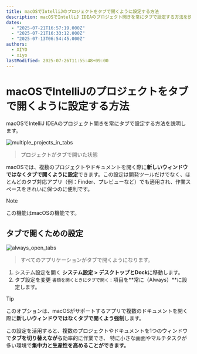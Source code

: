 ```yaml
---
title: macOSでIntelliJのプロジェクトをタブで開くように設定する方法
description: macOSでIntelliJ IDEAのプロジェクト開きを常にタブで設定する方法を説明します。
dates:
  - "2025-07-21T16:57:19.000Z"
  - "2025-07-21T16:33:12.000Z"
  - "2025-07-13T06:54:45.000Z"
authors:
  - XIYO
  - xiyo
lastModified: 2025-07-26T11:55:48+09:00
---
```

# macOSでIntelliJのプロジェクトをタブで開くように設定する方法

macOSでIntelliJ IDEAのプロジェクト開きを常にタブで設定する方法を説明します。

![multiple_projects_in_tabs](./assets/f242f044157db312140297d1c9971de403b0af207ef3f77f2bf74a1c300440ec5f0d02e7aea059020dfb14c19fa93f3f5dcdfe94d007a5e2c218ee9afd0f74b4.png)

> プロジェクトがタブで開いた状態

macOSでは、複数のプロジェクトやドキュメントを開く際に**新しいウィンドウではなくタブで開くように設定**できます。この設定は開発ツールだけでなく、ほとんどのタブ対応アプリ（例：Finder、プレビューなど）でも適用され、作業スペースをきれいに保つのに便利です。

> [!NOTE]
> この機能はmacOSの機能です。

## タブで開くための設定

![always_open_tabs](./assets/b8e84f65bef3200d9888d2bc90183f76ec8c4fe129e8c0396e169265fefaffb656f2641df0f2dae9c7f59cc9c062dee44d39093993ea06acf46699d903d126cf.png)

> すべてのアプリケーションがタブで開くようになります。

1. システム設定を開く
   **システム設定 > デスクトップとDock**に移動します。
2. タブ設定を変更
   `書類を開くときにタブで開く：`項目を**常に（Always）**に設定します。

> [!tip]
> このオプションは、macOSがサポートするアプリで複数のドキュメントを開く際に**新しいウィンドウではなくタブで開くよう強制**します。

この設定を活用すると、複数のプロジェクトやドキュメントを1つのウィンドウで**タブを切り替えながら**効率的に作業でき、
特に小さな画面やマルチタスクが多い環境で**集中力と生産性を高めることができます。**

